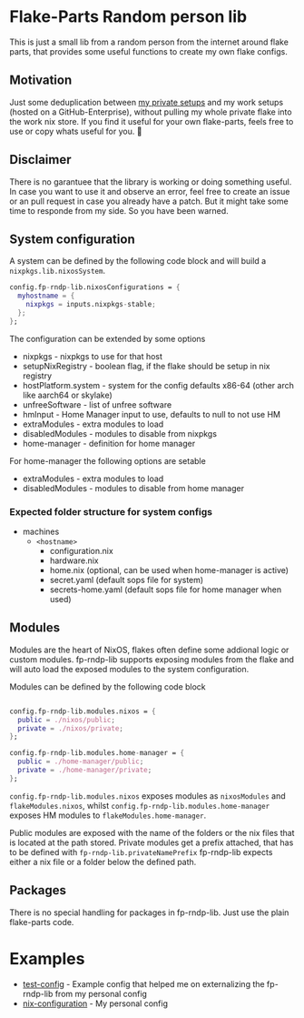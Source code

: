 # Flake-Parts Random person lib

This is just a small lib from a random person from the internet around flake parts, that provides some useful functions to create my own flake configs.

## Motivation

Just some deduplication between [my private setups](https://github.com/shawn8901/nix-configuration) and my work setups (hosted on a GitHub-Enterprise), without pulling my whole private flake into the work nix store.
If you find it useful for your own flake-parts, feels free to use or copy whats useful for you. 🙂

## Disclaimer

There is no garantuee that the library is working or doing something useful. In case you want to use it and observe an error, feel free to create an issue or an pull request in case you already have a patch.
But it might take some time to responde from my side. So you have been warned.

## System configuration

A system can be defined by the following code block and will build a `nixpkgs.lib.nixosSystem`.

```nix
config.fp-rndp-lib.nixosConfigurations = {
  myhostname = {
    nixpkgs = inputs.nixpkgs-stable;
  };
};
```

The configuration can be extended by some options

- nixpkgs - nixpkgs to use for that host
- setupNixRegistry - boolean flag, if the flake should be setup in nix registry
- hostPlatform.system - system for the config defaults x86-64 (other arch like aarch64 or skylake)
- unfreeSoftware - list of unfree software
- hmInput - Home Manager input to use, defaults to null to not use HM
- extraModules - extra modules to load
- disabledModules - modules to disable from nixpkgs
- home-manager - definition for home manager

For home-manager the following options are setable

- extraModules - extra modules to load
- disabledModules - modules to disable from home manager

### Expected folder structure for system configs

- machines
  - `<hostname>`
    - configuration.nix
    - hardware.nix
    - home.nix (optional, can be used when home-manager is active)
    - secret.yaml (default sops file for system)
    - secrets-home.yaml (default sops file for home manager when used)

## Modules

Modules are the heart of NixOS, flakes often define some addional logic or custom modules.
fp-rndp-lib supports exposing modules from the flake and will auto load the exposed modules to the system configuration.

Modules can be defined by the following code block

```nix

config.fp-rndp-lib.modules.nixos = {
  public = ./nixos/public;
  private = ./nixos/private;
};

config.fp-rndp-lib.modules.home-manager = {
  public = ./home-manager/public;
  private = ./home-manager/private;
};
```

`config.fp-rndp-lib.modules.nixos` exposes modules as `nixosModules` and `flakeModules.nixos`, whilst `config.fp-rndp-lib.modules.home-manager` exposes HM modules to `flakeModules.home-manager`.

Public modules are exposed with the name of the folders or the nix files that is located at the path stored.
Private modules get a prefix attached, that has to be defined with `fp-rndp-lib.privateNamePrefix`
fp-rndp-lib expects either a nix file or a folder below the defined path.

## Packages

There is no special handling for packages in fp-rndp-lib. Just use the plain flake-parts code.

# Examples

- [test-config](https://github.com/Shawn8901/test-config) - Example config that helped me on externalizing the fp-rndp-lib from my personal config
- [nix-configuration](https://github.com/Shawn8901/nix-configuration) - My personal config
